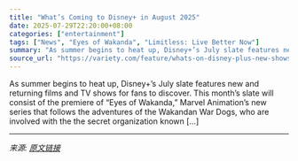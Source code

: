 ```yaml
---
title: "What’s Coming to Disney+ in August 2025"
date: 2025-07-29T22:20:00+08:00
categories: ["entertainment"]
tags: ["News", "Eyes of Wakanda", "Limitless: Live Better Now"]
summary: "As summer begins to heat up, Disney+’s July slate features new and returning films and TV shows for fans to discover. This month’s slate will consist of the premiere of “Eyes of Wakanda,” Marvel Anima"
source_url: "https://variety.com/feature/whats-on-disney-plus-new-shows-movies-1203517920/"
---
```


As summer begins to heat up, Disney+’s July slate features new and returning films and TV shows for fans to discover. This month’s slate will consist of the premiere of “Eyes of Wakanda,” Marvel Animation’s new series that follows the adventures of the Wakandan War Dogs, who are involved with the the secret organization known [&#8230;]

---

*来源: [原文链接](https://variety.com/feature/whats-on-disney-plus-new-shows-movies-1203517920/)*
